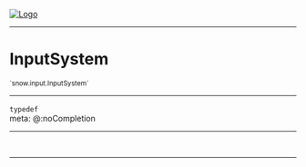 
[![Logo](../../../images/logo.png)](../../../api/index.html)

---



<h1>InputSystem</h1>
<small>`snow.input.InputSystem`</small>



---

`typedef`
<span class="meta">
<br/>meta: @:noCompletion
</span>


---

&nbsp;
&nbsp;









---

&nbsp;
&nbsp;
&nbsp;
&nbsp;
